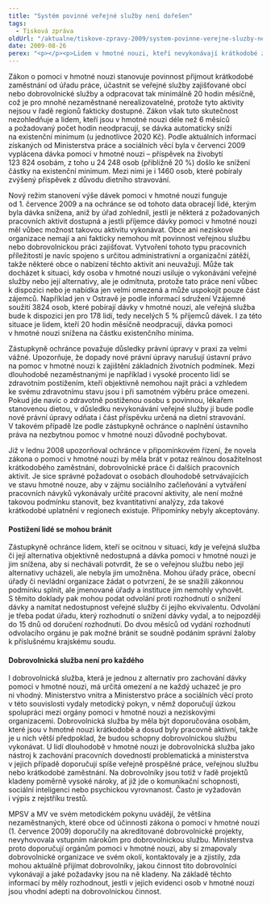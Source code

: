 ```yaml
---
title: "Systém povinné veřejné služby není dořešen"
tags:
  - Tisková zpráva
oldUrl: "/aktualne/tiskove-zpravy-2009/system-povinne-verejne-sluzby-neni-doresen"
date: 2009-08-26
perex: "<p></p><p>Lidem v hmotné nouzi, kteří nevykonávají krátkodobé zaměstnání či bezplatnou práci pro obec alespoň 20 hodin měsíčně, je od 1. července 2009 dávka pomoci v hmotné nouzi snížena na existenční minimum. V řadě případů tyto pracovní příležitosti nedostupné, takže tito lidé zákonnou podmínku objektivně splnit nemohou. Zástupkyně ochránce souhlasí s principem veřejných služeb a myšlenkou motivace k zapojení do pracovního procesu. Systém podle ní ale není dořešen, požadované pracovní aktivity nejsou dostupné a zákon tvrdě dopadá zejména na zdravotně postižené.</p>"
---
```


<!-- imported from the old website -->

<p>Zákon o pomoci v hmotné nouzi stanovuje povinnost přijmout krátkodobé zaměstnání od úřadu práce, účastnit se veřejné služby zajišťované obcí nebo dobrovolnické služby a odpracovat tak minimálně 20 hodin měsíčně, což je pro mnohé nezaměstnané nerealizovatelné, protože tyto aktivity nejsou v řadě regionů fakticky dostupné. Zákon však tuto skutečnost nezohledňuje a lidem, kteří jsou v hmotné nouzi déle než 6 měsíců a požadovaný počet hodin neodpracují, se dávka automaticky sníží na existenční minimum (u jednotlivce 2020 Kč). Podle aktuálních informací získaných od Ministerstva práce a sociálních věcí byla v červenci 2009 vyplácena dávka pomoci v hmotné nouzi – příspěvek na živobytí 123 824 osobám, z toho u 24 248 osob (přibližně 20 %) došlo ke snížení částky na existenční minimum. Mezi nimi je i 1460 osob, které pobíraly zvýšený příspěvek z důvodu dietního stravování.</p><p class="Normln" style="MARGIN-TOP: 6pt">Nový režim stanovení výše dávek pomoci v hmotné nouzi funguje od 1. července 2009 a na ochránce se od tohoto data obracejí lidé, kterým byla dávka snížena, aniž by úřad zohlednil, jestli je některá z požadovaných pracovních aktivit dostupná a jestli příjemce dávky pomoci v hmotné nouzi měl vůbec možnost takovou aktivitu vykonávat. Obce ani neziskové organizace nemají a ani fakticky nemohou mít povinnost veřejnou službu nebo dobrovolnickou práci zajišťovat. Vytvoření tohoto typu pracovních příležitostí je navíc spojeno s určitou administrativní a organizační zátěží, takže některé obce o nabízení těchto aktivit ani neuvažují. Může tak docházet k situaci, kdy osoba v hmotné nouzi usiluje o vykonávání veřejné služby nebo její alternativy, ale je odmítnuta, protože tato práce není vůbec k dispozici nebo je nabídka jen velmi omezená a může uspokojit pouze část zájemců. Například jen v Ostravě je podle informací sdružení Vzájemné soužití 3824 osob, které pobírají dávky v hmotné nouzi, ale veřejná služba bude k dispozici jen pro 178 lidí, tedy necelých 5 % příjemců dávek. I za této situace je lidem, kteří 20 hodin měsíčně neodpracují, dávka pomoci v hmotné nouzi snížena na částku existenčního minima.</p><p class="Normln" style="MARGIN-TOP: 6pt">Zástupkyně ochránce považuje důsledky právní úpravy v praxi za velmi vážné. Upozorňuje, že dopady nové právní úpravy narušují ústavní právo na pomoc v hmotné nouzi k zajištění základních životních podmínek. Mezi dlouhodobě nezaměstnanými je například i vysoké procento lidí se zdravotním postižením, kteří objektivně nemohou najít práci a vzhledem ke svému zdravotnímu stavu jsou i při samotném výběru práce omezeni. Pokud jde navíc o zdravotně postiženou osobu s povinnou, lékařem stanovenou dietou, v důsledku nevykonávání veřejné služby jí bude podle nové právní úpravy odňata i část příspěvku určená na dietní stravování. V takovém případě lze podle zástupkyně ochránce o naplnění ústavního práva na nezbytnou pomoc v hmotné nouzi důvodně pochybovat.</p><p class="Normln" style="MARGIN-TOP: 6pt">Již v lednu 2008 upozorňoval ochránce v připomínkovém řízení, že novela zákona o pomoci v hmotné nouzi by měla brát v potaz reálnou dosažitelnost krátkodobého zaměstnání, dobrovolnické práce či dalších pracovních aktivit. Je sice správné požadovat o osobách dlouhodobě setrvávajících ve stavu hmotné nouze, aby v zájmu sociálního začleňování a vytváření pracovních návyků vykonávaly určité pracovní aktivity, ale není možné takovou podmínku stanovit, bez kvantitativní analýzy, zda takové krátkodobé uplatnění v regionech existuje. Připomínky nebyly akceptovány.</p><h4 style="FONT-WEIGHT: bold; TEXT-DECORATION: none" class="Nadpis3">Postižení lidé se mohou bránit</h4><p class="Normln" style="MARGIN-TOP: 6pt">Zástupkyně ochránce lidem, kteří se ocitnou v situaci, kdy je veřejná služba či její alternativa objektivně nedostupná a dávka pomoci v hmotné nouzi je jim snížena, aby si nechávali potvrdit, že se o veřejnou službu nebo její alternativy ucházeli, ale nebyla jim umožněna. Mohou úřady práce, obecní úřady či nevládní organizace žádat o potvrzení, že se snažili zákonnou podmínku splnit, ale jmenované úřady a instituce jim nemohly vyhovět. S těmito doklady pak mohou podat odvolání proti rozhodnutí o snížení dávky a namítat nedostupnost veřejné služby či jejího ekvivalentu. Odvolání je třeba podat úřadu, který rozhodnutí o snížení dávky vydal, a to nejpozději do 15 dnů od doručení rozhodnutí. Do dvou měsíců od vydání rozhodnutí odvolacího orgánu je pak možné bránit se soudně podáním správní žaloby k příslušnému krajskému soudu.</p><h4 style="FONT-WEIGHT: bold; TEXT-DECORATION: none" class="Nadpis3">Dobrovolnická služba není pro každého</h4><p class="Normln" style="MARGIN-TOP: 6pt">I dobrovolnická služba, která je jednou z alternativ pro zachování dávky pomoci v hmotné nouzi, má určitá omezení a ne každý uchazeč je pro ni vhodný. Ministerstvo vnitra a Ministerstvo práce a sociálních věcí proto v této souvislosti vydaly metodický pokyn, v němž doporučují úzkou spolupráci mezi orgány pomoci v hmotné nouzi a neziskovými organizacemi. Dobrovolnická služba by měla být doporučována osobám, které jsou v hmotné nouzi krátkodobě a dosud byly pracovně aktivní, takže je u nich větší předpoklad, že budou schopny dobrovolnickou službu vykonávat. U lidí dlouhodobě v hmotné nouzi je dobrovolnická služba jako nástroj k zachování pracovních dovedností problematická a ministerstva v jejich případě doporučují spíše veřejně prospěšné práce, veřejnou službu nebo krátkodobé zaměstnání. Na dobrovolníky jsou totiž v řadě projektů kladeny poměrně vysoké nároky, ať již jde o komunikační schopnosti, sociální inteligenci nebo psychickou vyrovnanost. Často je vyžadován i výpis z rejstříku trestů.</p><p class="Normln" style="MARGIN-TOP: 6pt">MPSV a MV ve svém metodickém pokynu uvádějí, že většina nezaměstnaných, které obce od účinnosti zákona o pomoci v hmotné nouzi (1. července 2009) doporučily na akreditované dobrovolnické projekty, nevyhovovala vstupním nárokům pro dobrovolnickou službu. Ministerstva proto doporučují orgánům pomoci v hmotné nouzi, aby si zmapovaly dobrovolnické organizace ve svém okolí, kontaktovaly je a zjistily, zda mohou aktuálně přijímat dobrovolníky, jakou činnost tito dobrovolníci vykonávají a jaké požadavky jsou na ně kladeny. Na základě těchto informací by měly rozhodnout, jestli v jejich evidenci osob v hmotné nouzi jsou vhodní adepti na dobrovolnickou činnost.</p><p class="Normln"> </p>
